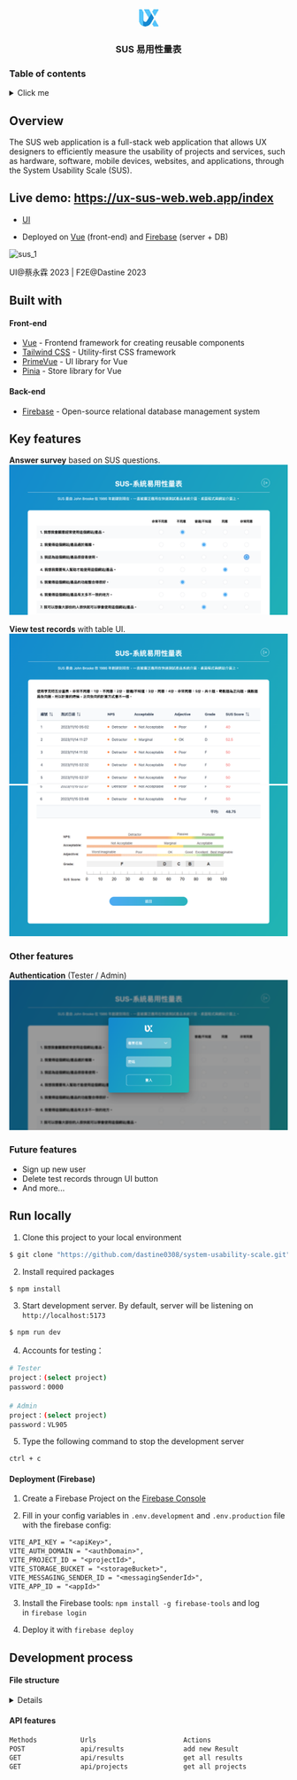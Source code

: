 <div align="center">
  <img width="35" height="35" src="src/assets/ux_icon.jpg" alt="issuezy logo">

### SUS 易用性量表

</div>

### Table of contents

<details>
<summary>Click me</summary>

- [Overview](#-overview)
- [Live demo: https://ux-sus-web.web.app/index
](#-live-demo-https://ux-sus-web.web.app/index)
- [Built with](#-built-with)
- [Key features](#-key-features)
- [Run locally](#-run-locally)
- [Development process](#-development-process)
  - [File structure](#-file-structure)
  - [Api features](#-api-features)

</details>

## Overview
The SUS web application is a full-stack web application that allows UX designers to efficiently measure the usability of projects and services, such as hardware, software, mobile devices, websites, and applications, through the System Usability Scale (SUS).

## Live demo: https://ux-sus-web.web.app/index
* [UI](https://xd.adobe.com/view/fd6d89da-caaa-4bb6-99f9-fb2be37e509a-a83e/screen/64013c61-f377-4cbb-a040-6cc392c437ae/)

* Deployed on [Vue](https://vuejs.org/guide/introduction.html) (front-end) and [Firebase](https://firebase.google.com/) (server + DB)

<img width="680" alt="sus_1" src="https://user-images.githubusercontent.com/39666798/225238175-1d09000d-2fac-497a-9d9e-717649797711.png">

UI@蔡永霖 2023 | F2E@Dastine 2023

## Built with

#### Front-end

- [Vue](https://vuejs.org/guide/introduction.html) - Frontend framework for creating reusable components
- [Tailwind CSS](https://tailwindcss.com/) - Utility-first CSS framework
- [PrimeVue](https://primevue.org/) - UI library for Vue
- [Pinia](https://pinia.vuejs.org/) - Store library for Vue

#### Back-end

- [Firebase](https://firebase.google.com/) - Open-source relational database management system

## Key features

**Answer survey** based on SUS questions.
![](src/assets//SUS_demo2-1.png)

**View test records** with table UI.
![](src/assets//SUS_demo3-1.png)
![](src/assets//SUS_demo3-2.png)

### Other features

**Authentication** (Tester / Admin)
![](src/assets/SUS_demo1.png)

### Future features

- Sign up new user
- Delete test records througn UI button
- And more...

## Run locally

1. Clone this project to your local environment

```bash
$ git clone "https://github.com/dastine0308/system-usability-scale.git"
```

2. Install required packages

```bash
$ npm install
```

3. Start development server. By default, server will be listening on `http://localhost:5173`

```bash
$ npm run dev
```

4. Accounts for testing：

```bash
# Tester
project：(select project)
password：0000

# Admin
project：(select project)
password：VL905
```

5. Type the following command to stop the development server

```bash
ctrl + c
```

#### Deployment (Firebase)

1. Create a Firebase Project on the [Firebase Console](https://console.firebase.google.com/u/0/)

2. Fill in your config variables in `.env.development` and `.env.production` file with the firebase config:
```
VITE_API_KEY = "<apiKey>",
VITE_AUTH_DOMAIN = "<authDomain>",
VITE_PROJECT_ID = "<projectId>",
VITE_STORAGE_BUCKET = "<storageBucket>",
VITE_MESSAGING_SENDER_ID = "<messagingSenderId>",
VITE_APP_ID = "<appId>"
```
    
3. Install the Firebase tools: `npm install -g firebase-tools` and log in `firebase login`

4. Deploy it with `firebase deploy`

## Development process

#### File structure

<details>
<summary>Details</summary>

```
|-- firebase
|   |__ config.js
|-- public                    # 不進行打包編譯的檔案，資料夾（不會壓縮、不會加 hash 值）e.g., icon
|-- src
|   |-- assets                # 靜態資源相關 e.g., 圖片
|   |-- components
|   |   |-- LoginForm.vue     # 登入表單元件
|   |   |-- Result.vue        # 測試結果元件
|   |   |__ SurveyForm.vue    # 測試問卷元件
|   |-- plugins               # 共用插件
|   |   |-- api
|   |   |   |__ index.js
|   |   |__ user
|   |       |__ index.js     
|   |__ router
|   |   |__ index.js
|   |__ stores                # pinia 全域狀態
|   |   |-- pinia.js 
|   |   |__ useUser.js
|   |__ views
|   |   |__ HomeView.vue      # 主頁面
|   |-- App.vue               # 專案的根元件
|   |-- layout.css
|   |-- main.js               # 專案的程式進入點
|   |__ style.css
|-- .env.development          # 環境變數，development 環境
|-- .env.prodection           # 環境變數，production 環境
|-- .eslintrc.cjs
|-- .firebaserc
|-- .gitignore
|-- .prettierrc.json        
|-- firebase.json             # firebase 設定檔
|-- index.html                # 專業模版， Vue 應用程式會透過這個 HTML 頁面來進行
|-- package.json              # 定義相依的相關套件及應用程式的資訊
|-- postcss.config.js         # postcss 設定檔
|-- tailwind.config.js        # tailwind css 設定檔
|__ vite.config.js            # vite 設定檔
```

</details>

#### API features
```
Methods           Urls                      Actions
POST              api/results               add new Result
GET               api/results               get all results
GET               api/projects              get all projects
```
